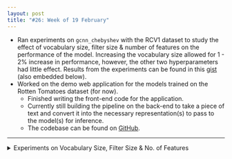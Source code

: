 ```yaml
---
layout: post
title: "#26: Week of 19 February"
---
```


- Ran experiments on `gcnn_chebyshev` with the RCV1 dataset to study the effect of vocabulary size, filter size & number of features on the performance of the model. Increasing the vocabulary size allowed for 1 - 2% increase in performance, however, the other two hyperparameters had little effect. Results from the experiments can be found in this [gist](https://gist.github.com/SuyashLakhotia/4e6416b03fe571d34274fdd8fd66641b) (also embedded below).
- Worked on the demo web application for the models trained on the Rotten Tomatoes dataset (for now).
  - Finished writing the front-end code for the application.
  - Currently still building the pipeline on the back-end to take a piece of text and convert it into the necessary representation(s) to pass to the model(s) for inference.
  - The codebase can be found on [GitHub](https://github.com/SuyashLakhotia/TextCategorization-Demo).

---

<details>
  <summary>Experiments on Vocabulary Size, Filter Size & No. of Features</summary>
  <script src="https://gist.github.com/SuyashLakhotia/4e6416b03fe571d34274fdd8fd66641b.js"></script>
</details>
